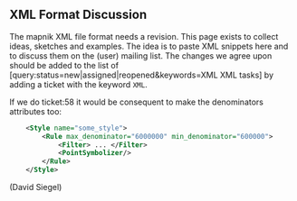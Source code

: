 <!-- Name: XmlFormatDiscussion -->
<!-- Version: 6 -->
<!-- Last-Modified: 2008/09/08 17:15:20 -->
<!-- Author: springmeyer -->
## XML Format Discussion

The mapnik XML file format needs a revision. This page exists to collect
ideas, sketches and examples. The idea is to paste XML snippets here and
to discuss them on the (user) mailing list. The changes we agree upon should
be added to the list of
[query:status=new|assigned|reopened&keywords=XML XML tasks]
by adding a ticket with the keyword `XML`.

If we do ticket:58 it would be consequent to make the denominators attributes too:

```xml
    <Style name="some_style">
        <Rule max_denominator="6000000" min_denominator="600000">
            <Filter> ... </Filter>
            <PointSymbolizer/>
        </Rule>
    </Style>
```
(David Siegel)